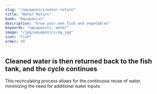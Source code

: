 ```yaml
---
slug: "/aquaponics/water-return"
title: "Water Return"
book: "Aquaponics"
description: "Grow your own fish and vegetables"
keywords: "aquaponics, water"
image: "/jpg/aquaponics/og.jpg"
icon: "fish"
order: 50
---
```

## Cleaned water is then returned back to the fish tank, and the cycle continues

This recirculating process allows for the continuous reuse of water, minimizing the need for additional water inputs